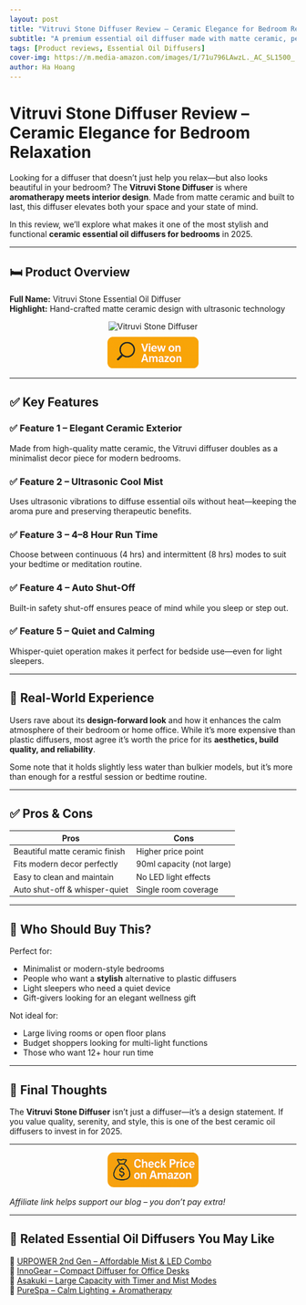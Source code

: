 ```yaml
---
layout: post
title: "Vitruvi Stone Diffuser Review – Ceramic Elegance for Bedroom Relaxation"
subtitle: "A premium essential oil diffuser made with matte ceramic, perfect for sleep, stress relief, and stylish homes."
tags: [Product reviews, Essential Oil Diffusers]
cover-img: https://m.media-amazon.com/images/I/71u796LAwzL._AC_SL1500_.jpg
author: Ha Hoang
---
```


# Vitruvi Stone Diffuser Review – Ceramic Elegance for Bedroom Relaxation

Looking for a diffuser that doesn’t just help you relax—but also looks beautiful in your bedroom? The **Vitruvi Stone Diffuser** is where **aromatherapy meets interior design**. Made from matte ceramic and built to last, this diffuser elevates both your space and your state of mind.

In this review, we’ll explore what makes it one of the most stylish and functional **ceramic essential oil diffusers for bedrooms** in 2025.

---

## 🛏️ Product Overview

**Full Name:** Vitruvi Stone Essential Oil Diffuser  
**Highlight:** Hand-crafted matte ceramic design with ultrasonic technology

<div style="text-align:center;">
  <img src="https://m.media-amazon.com/images/I/71u796LAwzL._AC_SL1500_.jpg" alt="Vitruvi Stone Diffuser" style="width:400px; height:auto;" />
  <br/>
  <a href="https://amzn.to/4j68Is9" target="_blank" rel="nofollow sponsored noopener">
    <img src="/assets/img/view.png" alt="View on Amazon" style="width:160px; height:auto; margin-top:10px;" />
  </a>
</div>

---

## ✅ Key Features

### ✅ Feature 1 – Elegant Ceramic Exterior  
Made from high-quality matte ceramic, the Vitruvi diffuser doubles as a minimalist decor piece for modern bedrooms.

### ✅ Feature 2 – Ultrasonic Cool Mist  
Uses ultrasonic vibrations to diffuse essential oils without heat—keeping the aroma pure and preserving therapeutic benefits.

### ✅ Feature 3 – 4–8 Hour Run Time  
Choose between continuous (4 hrs) and intermittent (8 hrs) modes to suit your bedtime or meditation routine.

### ✅ Feature 4 – Auto Shut-Off  
Built-in safety shut-off ensures peace of mind while you sleep or step out.

### ✅ Feature 5 – Quiet and Calming  
Whisper-quiet operation makes it perfect for bedside use—even for light sleepers.

---

## 🧪 Real-World Experience

Users rave about its **design-forward look** and how it enhances the calm atmosphere of their bedroom or home office. While it’s more expensive than plastic diffusers, most agree it’s worth the price for its **aesthetics, build quality, and reliability**.

Some note that it holds slightly less water than bulkier models, but it’s more than enough for a restful session or bedtime routine.

---

## ✅ Pros & Cons

| Pros | Cons |
|------|------|
| Beautiful matte ceramic finish | Higher price point |
| Fits modern decor perfectly | 90ml capacity (not large) |
| Easy to clean and maintain | No LED light effects |
| Auto shut-off & whisper-quiet | Single room coverage |

---

## 👥 Who Should Buy This?

Perfect for:

- Minimalist or modern-style bedrooms  
- People who want a **stylish** alternative to plastic diffusers  
- Light sleepers who need a quiet device  
- Gift-givers looking for an elegant wellness gift

Not ideal for:

- Large living rooms or open floor plans  
- Budget shoppers looking for multi-light functions  
- Those who want 12+ hour run time

---

## 🤔 Final Thoughts

The **Vitruvi Stone Diffuser** isn’t just a diffuser—it’s a design statement. If you value quality, serenity, and style, this is one of the best ceramic oil diffusers to invest in for 2025.

---

<div style="text-align:center;">
  <a href="https://amzn.to/4j68Is9" target="_blank" rel="nofollow sponsored noopener">
    <img src="/assets/img/checkprice.png" alt="Check price on Amazon" style="width:160px; height:auto;" />
  </a>
</div>

*Affiliate link helps support our blog – you don’t pay extra!*

---

## 🧾 Related Essential Oil Diffusers You May Like

<ul style="list-style: none; padding-left: 0;">
  <li>🔗 <a href="https://havan.yoga/2025-05-14-urpower-2nd-gen-diffuser-review/">URPOWER 2nd Gen – Affordable Mist & LED Combo</a></li>
  <li>🔗 <a href="https://havan.yoga/2025-05-14-innogear-diffuser-review/">InnoGear – Compact Diffuser for Office Desks</a></li>
  <li>🔗 <a href="https://havan.yoga/2025-05-14-asakuki-500ml-diffuser-review/">Asakuki – Large Capacity with Timer and Mist Modes</a></li>
  <li>🔗 <a href="https://havan.yoga/2025-05-14-purespa-diffuser-review/">PureSpa – Calm Lighting + Aromatherapy</a></li>
</ul>
